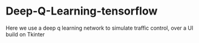 # Deep-Q-Learning-tensorflow
Here we use a deep q learning network to simulate traffic control, over a UI build on Tkinter
